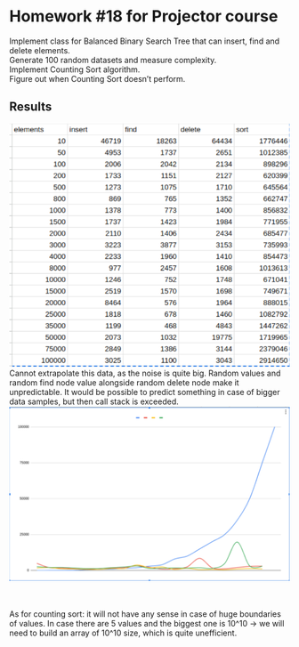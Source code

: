 # Homework #18 for Projector course

Implement class for Balanced Binary Search Tree that can insert, find and delete elements.<br />
Generate 100 random datasets and measure complexity.<br />
Implement Counting Sort algorithm.<br />
Figure out when Counting Sort doesn’t perform. <br />

## Results
![alt text](<Screenshot from 2024-09-29 21-53-25.png>)
Cannot extrapolate this data, as the noise is quite big. Random values and random find node value alongside random delete node make it unpredictable. It would be possible to predict something in case of bigger data samples, but then call stack is exceeded.
![alt text](<Screenshot from 2024-09-29 21-53-47.png>)

<br />
<br />
As for counting sort: it will not have any sense in case of huge boundaries of values. In case there are 5 values and the biggest one is 10^10 -> we will need to build an array of 10^10 size, which is quite unefficient.